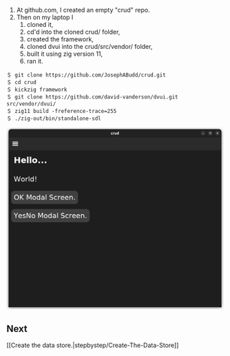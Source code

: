 1. At github.com, I created an empty "crud" repo.
2. Then on my laptop I
   1. cloned it,
   1. cd'd into the cloned crud/ folder,
   1. created the framework,
   1. cloned dvui into the crud/src/vendor/ folder,
   1. built it using zig version 11,
   1. ran it.

```shell
＄ git clone https://github.com/JosephABudd/crud.git
＄ cd crud
＄ kickzig framework
＄ git clone https://github.com/david-vanderson/dvui.git src/vendor/dvui/
＄ zig11 build -freference-trace=255
＄ ./zig-out/bin/standalone-sdl
```

![The framework.](./images/crud_framework.png)

## Next

[[Create the data store.|stepbystep/Create-The-Data-Store]]

